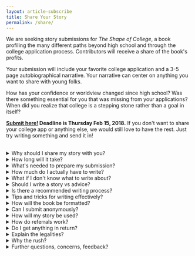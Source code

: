 ```yaml
---
layout: article-subscribe
title: Share Your Story
permalink: /share/
---
```


We are seeking story submissions for _The Shape of College_, a book profiling the many different paths beyond high school and through the college application process. Contributors will receive a share of the book's profits.

Your submission will include your favorite college application and a 3-5 page autobiographical narrative. Your narrative can center on anything you want to share with young folks.

How has your confidence or worldview changed since high school? Was there something essential for you that was missing from your applications? When did you realize that college is a stepping stone rather than a goal in itself?

**<a href="/submit" target="_blank">Submit here!</a> Deadline is Thursday Feb 15, 2018.** If you don't want to share your college app or anything else, we would still love to have the rest. Just try writing something and send it in!

<br>

<details>
  <summary>Why should I share my story with you?</summary>
  <p>Great question. We believe that there is a perspective gap between high school and the rest of life. This gap is often widened by SAT prep classes, admissions books, and sad website forums. When high school students (and, honestly, some parents) think about college, a lot of worrisome thoughts tend to surface...status, stress, you know how admissions goes.</p>
  <p>We are convinced that hearing your and others' stories can help students grow beyond such thoughts. How awesome would it be if more students entered college already building their bridges across the perspective gap? By sharing your story, you are joining our <a href="/about" target="_blank">shared vision and butt-kicking team</a> in building a healthier perspective on education.</p>
</details>

<details>
  <summary>How long will it take?</summary>
  <p> If you are a fast writer, you could be done in an hour! However, we recommend you take 5-7 hours over the course of 2 weeks to produce the best possible submission. See recommended writing process for suggested timeline and steps.</p>
</details>

<details>
  <summary>What's needed to prepare my submission?</summary>
  <p>
    <li> a link to your favorite college application (as a PDF).</li>
    <li> a link to your autobiographical narrative (as a PDF).</li>
    <li> readiness to agree to the legalities (see below).</li>
    <li> the name of the person who referred you, if any.</li>
    <li> email address where we can easily follow up with you.</li>
    <li> (optional) a title for your story.</li>
    <li> (optional) list of your admissions outcomes.</li>
  </p>
  <p>We strongly recommend that you please follow the recommended writing process below.</p>
</details>

<details>
  <summary>How much do I actually have to write?</summary>
  <p>We welcome whatever you see fit to send us. We recommend 3-5 pages (double spaced if you like) to get the juices flowing, but please feel free to submit multiple stories, super short stories, or longer stories that exceed 5 pages.</p>
  <p>Don't worry about trying to fit too much into your narrative. The best stories have a clear focus. Just pick one thing and roll with it! In the future, we hope to offer you more opportunities to share your stories.</p>
</details>

<details>
  <summary>What if I don't know what to write about?</summary>
  <p>This is a perfectly valid and very normal way to feel. It can be hard to choose a topic, or to even think of any topics in the first place.</p>
  <p>We believe everyone has something to write about. Think of it this way. What if we asked you, "how has your view of the world changed since leaving high school? What key moments led to this new perspective?" You could probably think of something to say. In fact, you could probably speak for five minutes or more! That's all we ask. Write down verbatim those few minutes of talking, and you will have a decent first draft.</p>
  <p>Potential topics include relationships, career / major decisions, sexual / gender identity, race, family, socioeconomics, mental health / stress.
  In the theme of college as a stepping stone rather than a goal, highlighting alternative paths is also good: studying abroad, gap year, art school, whatever you consider to be different from the norm. It can be something that gets to the core of your evolving identity, but it doesn't have to be. Write about anything you feel comfortable with, big or small. Try picking a single experience and just going with it! It doesn't even have to be during college.</p>
  <p>We are deliberately vague about any specific prompt. We believe that whatever you find most interesting and pressing to share will help outline the contours of the college experience for readers. Please see the recommended writing process if you aren't sure how to proceed.</p>
</details>

<details>
  <summary>Should I write a story vs advice?</summary>
  <p>See tips and tricks! Stories are usually the most effective form of advice.</p>
</details>

<details>
  <summary>Is there a recommended writing process?</summary>
  <p><ol>
  <li><b>MAKE A <a href="drive.google.com" target="_blank">GOOGLE DRIVE</a> FOLDER.</b> Name it "Shape of College Submission" or whatever you want. Put all your submission materials here. Drive will allow you to generate links to your PDFs, and it will auto-save so you never lose your hard work on accident. (Day 1 &ndash; 2mins)</li>
  <li><b>FIND YOUR FAVORITE APPLICATION.</b> Dig up your undergraduate applications and decide which you like most, or that you feel best represents you. Make a PDF and upload it to your Google Drive folder from step 1. (Day 1 &ndash; 8mins)</li>
  <li><b>BRAINSTORM NARRATIVE TOPICS.</b> Create a new doc in your Google Drive. Read over your favorite application and consider what is hidden or missing from it. This could be some aspect of life that you feel the application failed to capture. Or it could be some lesson or perspective shift you found later in life through college, work, a hobby, or other experience. In your doc, write a giant list of all the possible experiences you could write about. Take a break, thinking about your list and which items stand out. When you feel ready, start on step 4. (Day 1 &ndash; 30 mins)</li>
  <li><b>OUTLINE KEY POINTS.</b> Create a new doc in your Google Drive. Choose an item from your brainstorm and paste it at the top of the page. Your outline should state the main components of your narrative, with maybe a sub-bullet or two. Think about how you would tell your outlined story to someone else. Does the organization of ideas flow well, with an introductory beginning, meaty middle, and satisfying end? When you feel ready, review your outline and modify it as needed. (Day 2 &ndash; 30mins)</li>
  <li><b>BRAIN-BARF FIRST DRAFT OUT LOUD.</b> Make a second copy of your outline above the first in your doc. We will expand this copy into a first draft. Pretend somebody asked you what your outline was, and you responded by narrating the whole thing. If it helps, close your eyes while you speak and type out your spoken words. You can definitely talk for 5-10 minutes, and this should be more than enough to convert your outline into 3-5 pages. You might think what you just wrote is garbage, but re-read it once you have finished and appreciate the good parts. Take a break, thinking about what you want to add or subtract in the revision process in terms of story structure. When you feel ready, start on step 6. (Day 2 &ndash; 30mins)</li>
  <li><b>REVISE.</b> Fix spelling, grammar, sentence structure, and generally prepare the story to be read by others. (Day 3 &ndash; 40mins)</li>
  <li><b>SEEK FEEDBACK.</b> If you like, ask friends, teachers, or mentors for input on your story. Make a copy of your draft in a new doc. Name the doc appropriately, click the "Share" button in the top right corner then "Get shareable link," and change "Anyone with the link can view" to "Anyone with the link can comment." Send the link along with any relevant background info from your college application to your reviewers and ask for a week-long turnaround. Send a reminder two days before your desired feedback deadline. (Day 3 &ndash; 20mins)</li>
  <li><b>INCORPORATE FEEDBACK.</b> Upon receiving suggestions, incorporate them if you wish into your draft, and be sure not to plagiarize! If you must, ask permission to use someone else's words as your own and get it signed in writing. Take a final break, perhaps for a couple days, before doing your final revision. (Day 10 &ndash; 60mins)</li>
  <li><b>FINAL DRAFT.</b> If you wish, create a new doc and copy paste the most recent version of your draft. Format everything so it's nice and readable. Give your story a title if you like. Click "File" then "Download as" and select "PDF Document." Read your final draft with fresh eyes and ask, does this really say what I want? Revise one final time. (Day 12 &ndash; 45mins)</li>
  <li><b>SUBMIT.</b> Fill out the <a href="/submit" target="_blank">submission form</a> and you are done! (Day 13 &ndash; 15mins)</li>
  </ol></p>
</details>

<details>
  <summary>Tips and tricks for writing effectively?</summary>
  <p>
  <li><b>SHOW DON'T TELL.</b> Keep in mind that showing the reader a situation and allowing her to draw her own conclusions is much more powerful than telling her what to think.</li>
  <li><b>ONLY WORK WHEN YOU'RE IN THE ZONE.</b> If you are not feeling productive, take a break, walk around, clear your mind. Only writing when you feel super motivated will save you time.</li>
  <li><b>WRITE DAILY IN SHORT BURSTS.</b> Break up your writing efforts into hour or shorter sprints over a few days. This will allow your brain to mull over various possibilities while you go about your daily life, and things will eventually click, maybe even while you are sleeping or showering!</li>
  <li><b>CREATE EXTERNAL ACCOUNTABILITY.</b> Tell someone right away if you decide to create a submission. Maybe this person can help give you feedback on your writing. Ask them to check in on you every couple days to keep you accountable.</li>
  </p>
</details>

<details>
  <summary>How will the book be formatted?</summary>
  <p>The <i>Shape of College</i> is a collection of student profiles. We want these stories to outline the interaction between positive and negative space&mdash;what's present in proportion to what's missing in your perspective on college, and more broadly, life? We are going for a vibe similar to <a href="https://www.portraitsofresilience.com/" target="_blank">Portraits of Reslience</a> or <a href="http://www.humansofnewyork.com/" target="_blank">Humans of New York</a>.</p>
  <p> Each profile will include three sections:<ol>
  <li>What we show the world.</li>
  <li>What we show admissions.</li>
  <li>What we show no one.</li></ol></p>
  <p>The introduction to each profile will be a black and white headshot accompanied by a brief biographical blurb. We will collect this after reviewing initial submissions. Following the intro is a sample college application of the profilee's choice. The last piece is the autobiographical narrative about something the application did not capture or how the subject's view of the world has changed since leaving high school. The idea is to move beyond the confines of the traditional box to gain new perspective.</p>
</details>

<details>
  <summary>Can I submit anonymously?</summary>
  <p>We are more than happy to publish your story anonymously. If you want to remain anonymous even to the editors, feel free to submit fake info. We do ask that you give us an email we can reach you at, so we can get in touch with you to follow up in case of edits.</p>
</details>

<details>
  <summary>How will my story be used?</summary>
  <p>We will let you know what we do with your story via the email address you provide in the submission form. We may post your story on our website as a teaser preview of the book, or we might put in the book itself. It is also possible that we think of some other use, or that we decide not to use your story at all. Most likely, we will ask for some small revisions, or we might change some minor details ourselves (think spelling or sentence structure). In this case, we will be in touch throughout the editing process.</p>
</details>

<details>
  <summary>How do referrals work?</summary>
  <p>We want help getting as many submissions as possible! This will help us to paint the broadest possible picture of <i>The Shape of College</i>.</p>
  <p>We verify referrals in two ways, both of which must be completed in order for the referral to be considered official.<ol>
  <li>We provide a <a href="/refer" target="_blank">referral form</a> for referrers to list any referrals made.</li>
  <li>We ask story submitters for the name of the person who made their referral.</li></ol>
  </p>
</details>

<details>
  <summary>Do I get anything in return?</summary>
  <p>We unfortunately can't make any guarantees since we don't yet have any submissions, let alone a book. We hope that your primary motivation is the possibility to impact millions of lives around the globe by sharing your experiences!</p>
  <p>However, if all goes well in making and selling the book, we promise to share 20% of the first two months of sales profit with contributors, up to $250 for each story in the book, up to $50 for each overflow story posted on our website, and up to $25 for each <a href="/refer" target="_blank">referral</a> leading to a selected submission. We will of course do our best to get you a signed copy of the book.</p>
  <p>If we are short of our target sales (we think 10,000 books should do it), we will still gift contributors and referrals proportionally. If we do really super very poorly, we may not be able to send people free copies of the book. If we exceed our target sales, we will only gift up to the aforementioned amounts.</p>
  <p>All further profits, including those after the first two months of sales as well as from stories used past that point, will go toward fueling future initiatives, including team member compensation and potentially a series of further books (relationships, job search, who knows)! For a more complete preview of what is to come, see our <a href="/plan" target="_blank">plan</a>.</p>
</details>

<details>
  <summary>Explain the legalities?</summary>
  <p>Basically, we want to avoid lawsuits and other unpleasantness slash sadness. For this reason, we include a Relationship Agreement (between you the Participant and us the Editors) in both the referral and submission forms. Much of the legal stuff has to do with copyright and content ownership. There are three key points:<ol>
  <li>We have to be sure that you have the rights to all the information you give us. If not, that's called plagiarism, theft, or other things (all of which bring much sadness). We rely on your good word for this, since unlike trademarks or patents, there is no central database of stories, so it is pretty hard for us or anyone else to scour the universe and verify your claim of rights.</li> <!--helpful explanations from Gary Schall at WH Boston-->
  <li>We consider ourselves to be cultural landscapists, and we want to fully realize our artistic vision. To be certain we can do so, we ask that you give us full and permanent ownership of everything you submit to us. This will grant us control of the content, including rights to modify, sell, distribute, copy, or otherwise use the materials you submit. Technically, you would then have to ask us for permission to use the submitted material if you wanted to post it on a blog or something later. But don't worry, we probably won't mind&mdash;we just don't want to have to ask hundreds of you each time we change the font size for the book.</li>
  <li>We are big believers in open communication and front-loading expectations. We want to make sure that you are not being forced to do anything against your will (like submitting content to us). We also want to make sure you understand we cannot guarantee anything in return for your submission (we might all get hit by a bus, Google might go up in flames so we can't see your submission form, it might not end up aligning well with the final product, etc). However, we promise that if we do use what you provide us for the book or related online posts, we will compensate you according to the "Do I get anything in return?" section.</li>
  </ol>
  </p>
</details>

<details>
  <summary>Why the rush?</summary>
  <p>We want to get books printed and sold by early May, in time for high school graduation gifts! It would be sad if we got delayed until the end of 2018, but it would be even worse if we aimed for December 2018 and got delayed until 2019...so we are driving hard and fast deadlines, encouraging folks to jump on board quickly.</p>
</details>

<details>
  <summary>Further questions, concerns, feedback?</summary>
  <p>We have <a href="feedback" target="_blank">a thing for that</a>. Please share your thoughts with us!</p>
</details>
